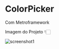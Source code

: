 # ColorPicker
Com Metroframework

Imagem do Projeto 👇🏻


![screenshot1](https://user-images.githubusercontent.com/45406862/89457642-10e9f880-d73c-11ea-8dc9-54a129d204b9.png)
